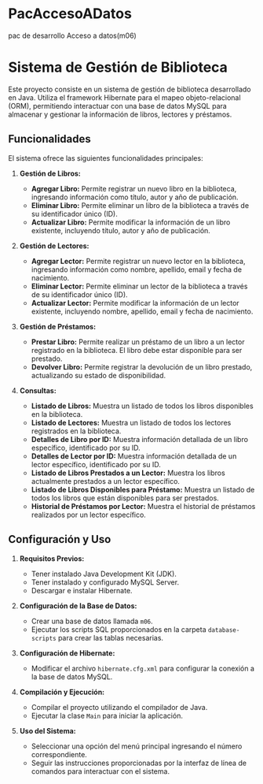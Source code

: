 # PacAccesoADatos
pac de desarrollo Acceso a datos(m06)

# Sistema de Gestión de Biblioteca

Este proyecto consiste en un sistema de gestión de biblioteca desarrollado en Java. Utiliza el framework Hibernate para el mapeo objeto-relacional (ORM), permitiendo interactuar con una base de datos MySQL para almacenar y gestionar la información de libros, lectores y préstamos.

## Funcionalidades

El sistema ofrece las siguientes funcionalidades principales:

1. **Gestión de Libros:**
   - **Agregar Libro:** Permite registrar un nuevo libro en la biblioteca, ingresando información como título, autor y año de publicación.
   - **Eliminar Libro:** Permite eliminar un libro de la biblioteca a través de su identificador único (ID).
   - **Actualizar Libro:** Permite modificar la información de un libro existente, incluyendo título, autor y año de publicación.

2. **Gestión de Lectores:**
   - **Agregar Lector:** Permite registrar un nuevo lector en la biblioteca, ingresando información como nombre, apellido, email y fecha de nacimiento.
   - **Eliminar Lector:** Permite eliminar un lector de la biblioteca a través de su identificador único (ID).
   - **Actualizar Lector:** Permite modificar la información de un lector existente, incluyendo nombre, apellido, email y fecha de nacimiento.

3. **Gestión de Préstamos:**
   - **Prestar Libro:** Permite realizar un préstamo de un libro a un lector registrado en la biblioteca. El libro debe estar disponible para ser prestado.
   - **Devolver Libro:** Permite registrar la devolución de un libro prestado, actualizando su estado de disponibilidad.

4. **Consultas:**
   - **Listado de Libros:** Muestra un listado de todos los libros disponibles en la biblioteca.
   - **Listado de Lectores:** Muestra un listado de todos los lectores registrados en la biblioteca.
   - **Detalles de Libro por ID:** Muestra información detallada de un libro específico, identificado por su ID.
   - **Detalles de Lector por ID:** Muestra información detallada de un lector específico, identificado por su ID.
   - **Listado de Libros Prestados a un Lector:** Muestra los libros actualmente prestados a un lector específico.
   - **Listado de Libros Disponibles para Préstamo:** Muestra un listado de todos los libros que están disponibles para ser prestados.
   - **Historial de Préstamos por Lector:** Muestra el historial de préstamos realizados por un lector específico.

## Configuración y Uso

1. **Requisitos Previos:**
   - Tener instalado Java Development Kit (JDK).
   - Tener instalado y configurado MySQL Server.
   - Descargar e instalar Hibernate.

2. **Configuración de la Base de Datos:**
   - Crear una base de datos llamada `m06`.
   - Ejecutar los scripts SQL proporcionados en la carpeta `database-scripts` para crear las tablas necesarias.

3. **Configuración de Hibernate:**
   - Modificar el archivo `hibernate.cfg.xml` para configurar la conexión a la base de datos MySQL.

4. **Compilación y Ejecución:**
   - Compilar el proyecto utilizando el compilador de Java.
   - Ejecutar la clase `Main` para iniciar la aplicación.

5. **Uso del Sistema:**
   - Seleccionar una opción del menú principal ingresando el número correspondiente.
   - Seguir las instrucciones proporcionadas por la interfaz de línea de comandos para interactuar con el sistema.
